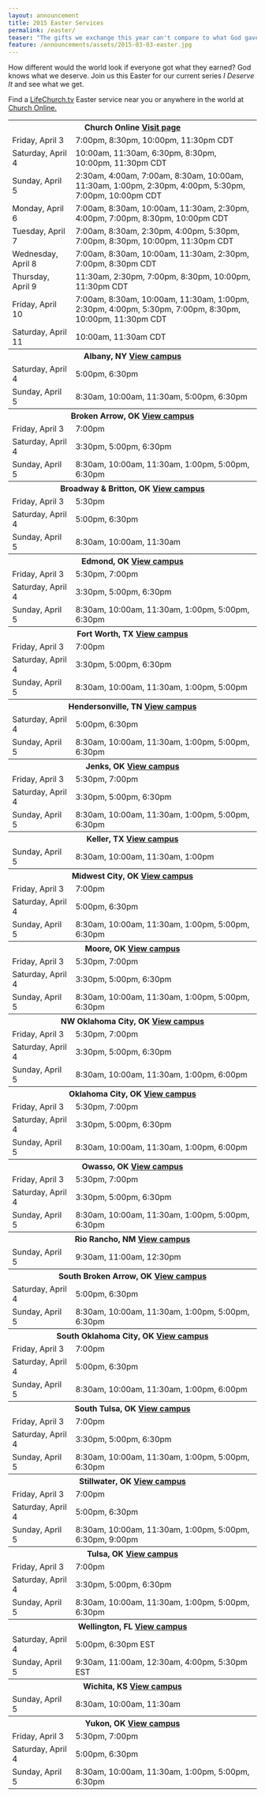```yaml
---
layout: announcement
title: 2015 Easter Services
permalink: /easter/
teaser: "The gifts we exchange this year can't compare to what God gave us on the first Christmas. Jesus brought unfailing love, unending hope, and unfaltering peace. We invite you to join us at LifeChurch.tv this Christmas to celebrate the gifts that only Christ can give."
feature: /announcements/assets/2015-03-03-easter.jpg
---
```

How different would the world look if everyone got what they earned? God knows what we deserve. Join us this Easter for our current series <em>I Deserve It</em> and see what we get.

Find a <a href="/locations/">LifeChurch.tv</a> Easter service near you or anywhere in the world at <a href="//live.lifechurch.tv" target="_blank">Church Online.</a>

<table>
<tr>
  <th colspan="2">Church Online <a class="right" href="//live.lifechurch.tv">Visit page <i class="icon icon-arrow"></i></a></th>
</tr>
<tr>
  <td>Friday, April 3</td>
  <td>7:00pm, 8:30pm, 10:00pm, 11:30pm CDT</td>
</tr>
<tr>
  <td>Saturday, April 4</td>
  <td>10:00am, 11:30am, 6:30pm, 8:30pm, 10:00pm, 11:30pm CDT</td>
</tr>
<tr>
  <td>Sunday, April 5</td>
  <td>2:30am, 4:00am, 7:00am, 8:30am, 10:00am, 11:30am, 1:00pm, 2:30pm, 4:00pm, 5:30pm, 7:00pm, 10:00pm CDT</td>
</tr>
<tr>
  <td>Monday, April 6</td>
  <td>7:00am, 8:30am, 10:00am, 11:30am, 2:30pm, 4:00pm, 7:00pm, 8:30pm, 10:00pm CDT</td>
</tr>
<tr>
  <td>Tuesday, April 7</td>
  <td>7:00am, 8:30am, 2:30pm, 4:00pm, 5:30pm, 7:00pm, 8:30pm, 10:00pm, 11:30pm CDT</td>
</tr>
<tr>
  <td>Wednesday, April 8</td>
  <td>7:00am, 8:30am, 10:00am, 11:30am, 2:30pm, 7:00pm, 8:30pm CDT</td>
</tr>
<tr>
  <td>Thursday, April 9</td>
  <td>11:30am, 2:30pm, 7:00pm, 8:30pm, 10:00pm, 11:30pm CDT</td>
</tr>
<tr>
  <td>Friday, April 10</td>
  <td>7:00am, 8:30am, 10:00am, 11:30am, 1:00pm, 2:30pm, 4:00pm, 5:30pm, 7:00pm, 8:30pm, 10:00pm, 11:30pm CDT</td>
</tr>
<tr>
  <td>Saturday, April 11</td>
  <td>10:00am, 11:30am CDT</td>
</tr>

<tr>
  <th colspan="2">Albany, NY <a class="right" href="/albany/">View campus <i class="icon icon-arrow"></i></a></th>
</tr>
<tr>
  <td>Saturday, April 4</td>
  <td>5:00pm, 6:30pm</td>
</tr>
<tr>
  <td>Sunday, April 5</td>
  <td>8:30am, 10:00am, 11:30am, 5:00pm, 6:30pm</td>
</tr>

<tr>
  <th colspan="2">Broken Arrow, OK <a class="right" href="/brokenarrow/">View campus <i class="icon icon-arrow"></i></a></th>
</tr>
<tr>
  <td>Friday, April 3</td>
  <td>7:00pm</td>
</tr>
<tr>
  <td>Saturday, April 4</td>
  <td>3:30pm, 5:00pm, 6:30pm</td>
</tr>
<tr>
  <td>Sunday, April 5</td>
  <td>8:30am, 10:00am, 11:30am, 1:00pm, 5:00pm, 6:30pm</td>
</tr>

<tr>
  <th colspan="2">Broadway &amp; Britton, OK <a class="right" href="/broadwaybritton/">View campus <i class="icon icon-arrow"></i></a></th>
</tr>
<tr>
  <td>Friday, April 3</td>
  <td>5:30pm</td>
</tr>
<tr>
  <td>Saturday, April 4</td>
  <td>5:00pm, 6:30pm</td>
</tr>
<tr>
  <td>Sunday, April 5</td>
  <td>8:30am, 10:00am, 11:30am</td>
</tr>

<tr>
  <th colspan="2">Edmond, OK <a class="right" href="/edmond/">View campus <i class="icon icon-arrow"></i></a></th>
</tr>
<tr>
  <td>Friday, April 3</td>
  <td>5:30pm, 7:00pm</td>
</tr>
<tr>
  <td>Saturday, April 4</td>
  <td>3:30pm, 5:00pm, 6:30pm</td>
</tr>
<tr>
  <td>Sunday, April 5</td>
  <td>8:30am, 10:00am, 11:30am, 1:00pm, 5:00pm, 6:30pm</td>
</tr>

<tr>
  <th colspan="2">Fort Worth, TX <a class="right" href="/fortworth/">View campus <i class="icon icon-arrow"></i></a></th>
</tr>
<tr>
  <td>Friday, April 3</td>
  <td>7:00pm</td>
</tr>
<tr>
  <td>Saturday, April 4</td>
  <td>3:30pm, 5:00pm, 6:30pm</td>
</tr>
<tr>
  <td>Sunday, April 5</td>
  <td>8:30am, 10:00am, 11:30am, 1:00pm, 5:00pm</td>
</tr>

<tr>
  <th colspan="2">Hendersonville, TN <a class="right" href="/hendersonville/">View campus <i class="icon icon-arrow"></i></a></th>
</tr>
<tr>
  <td>Saturday, April 4</td>
  <td>5:00pm, 6:30pm</td>
</tr>
<tr>
  <td>Sunday, April 5</td>
  <td>8:30am, 10:00am, 11:30am, 1:00pm, 5:00pm, 6:30pm</td>
</tr>

<tr>
  <th colspan="2">Jenks, OK <a class="right" href="/jenks/">View campus <i class="icon icon-arrow"></i></a></th>
</tr>
<tr>
  <td>Friday, April 3</td>
  <td>5:30pm, 7:00pm</td>
</tr>
<tr>
  <td>Saturday, April 4</td>
  <td>3:30pm, 5:00pm, 6:30pm</td>
</tr>
<tr>
  <td>Sunday, April 5</td>
  <td>8:30am, 10:00am, 11:30am, 1:00pm, 5:00pm, 6:30pm</td>
</tr>

<tr>
  <th colspan="2">Keller, TX <a class="right" href="/keller/">View campus <i class="icon icon-arrow"></i></a></th>
</tr>
<tr>
  <td>Sunday, April 5</td>
  <td>8:30am, 10:00am, 11:30am, 1:00pm</td>
</tr>

<tr>
  <th colspan="2">Midwest City, OK <a class="right" href="/midwestcity/">View campus <i class="icon icon-arrow"></i></a></th>
</tr>
<tr>
  <td>Friday, April 3</td>
  <td>7:00pm</td>
</tr>
<tr>
  <td>Saturday, April 4</td>
  <td>5:00pm, 6:30pm</td>
</tr>
<tr>
  <td>Sunday, April 5</td>
  <td>8:30am, 10:00am, 11:30am, 1:00pm, 5:00pm, 6:30pm</td>
</tr>

<tr>
  <th colspan="2">Moore, OK <a class="right" href="/moore/">View campus <i class="icon icon-arrow"></i></a></th>
</tr>
<tr>
  <td>Friday, April 3</td>
  <td>5:30pm, 7:00pm</td>
</tr>
<tr>
  <td>Saturday, April 4</td>
  <td>3:30pm, 5:00pm, 6:30pm</td>
</tr>
<tr>
  <td>Sunday, April 5</td>
  <td>8:30am, 10:00am, 11:30am, 1:00pm, 5:00pm, 6:30pm</td>
</tr>

<tr>
  <th colspan="2">NW Oklahoma City, OK <a class="right" href="/northwestokc/">View campus <i class="icon icon-arrow"></i></a></th>
</tr>
<tr>
  <td>Friday, April 3</td>
  <td>5:30pm, 7:00pm</td>
</tr>
<tr>
  <td>Saturday, April 4</td>
  <td>3:30pm, 5:00pm, 6:30pm</td>
</tr>
<tr>
  <td>Sunday, April 5</td>
  <td>8:30am, 10:00am, 11:30am, 1:00pm, 6:00pm</td>
</tr>

<tr>
  <th colspan="2">Oklahoma City, OK <a class="right" href="/okc/">View campus <i class="icon icon-arrow"></i></a></th>
</tr>
<tr>
  <td>Friday, April 3</td>
  <td>5:30pm, 7:00pm</td>
</tr>
<tr>
  <td>Saturday, April 4</td>
  <td>3:30pm, 5:00pm, 6:30pm</td>
</tr>
<tr>
  <td>Sunday, April 5</td>
  <td>8:30am, 10:00am, 11:30am, 1:00pm, 6:00pm</td>
</tr>

<tr>
  <th colspan="2">Owasso, OK <a class="right" href="/owasso/">View campus <i class="icon icon-arrow"></i></a></th>
</tr>
<tr>
  <td>Friday, April 3</td>
  <td>5:30pm, 7:00pm</td>
</tr>
<tr>
  <td>Saturday, April 4</td>
  <td>3:30pm, 5:00pm, 6:30pm</td>
</tr>
<tr>
  <td>Sunday, April 5</td>
  <td>8:30am, 10:00am, 11:30am, 1:00pm, 5:00pm, 6:30pm</td>
</tr>

<tr>
  <th colspan="2">Rio Rancho, NM <a class="right" href="/riorancho/">View campus <i class="icon icon-arrow"></i></a></th>
</tr>
<tr>
  <td>Sunday, April 5</td>
  <td>9:30am, 11:00am, 12:30pm</td>
</tr>

<tr>
  <th colspan="2">South Broken Arrow, OK <a class="right" href="/southbrokenarrow/">View campus <i class="icon icon-arrow"></i></a></th>
</tr>
<tr>
  <td>Saturday, April 4</td>
  <td>5:00pm, 6:30pm</td>
</tr>
<tr>
  <td>Sunday, April 5</td>
  <td>8:30am, 10:00am, 11:30am, 1:00pm, 5:00pm, 6:30pm</td>
</tr>

<tr>
  <th colspan="2">South Oklahoma City, OK <a class="right" href="/southokc/">View campus <i class="icon icon-arrow"></i></a></th>
</tr>
<tr>
  <td>Friday, April 3</td>
  <td>7:00pm</td>
</tr>
<tr>
  <td>Saturday, April 4</td>
  <td>5:00pm, 6:30pm</td>
</tr>
<tr>
  <td>Sunday, April 5</td>
  <td>8:30am, 10:00am, 11:30am, 1:00pm, 6:00pm</td>
</tr>

<tr>
  <th colspan="2">South Tulsa, OK <a class="right" href="/southtulsa/">View campus <i class="icon icon-arrow"></i></a></th>
</tr>
<tr>
  <td>Friday, April 3</td>
  <td>7:00pm</td>
</tr>
<tr>
  <td>Saturday, April 4</td>
  <td>3:30pm, 5:00pm, 6:30pm</td>
</tr>
<tr>
  <td>Sunday, April 5</td>
  <td>8:30am, 10:00am, 11:30am, 1:00pm, 5:00pm, 6:30pm</td>
</tr>

<tr>
  <th colspan="2">Stillwater, OK <a class="right" href="/stillwater/">View campus <i class="icon icon-arrow"></i></a></th>
</tr>
<tr>
  <td>Friday, April 3</td>
  <td>7:00pm</td>
</tr>
<tr>
  <td>Saturday, April 4</td>
  <td>5:00pm, 6:30pm</td>
</tr>
<tr>
  <td>Sunday, April 5</td>
  <td>8:30am, 10:00am, 11:30am, 1:00pm, 5:00pm, 6:30pm, 9:00pm</td>
</tr>

<tr>
  <th colspan="2">Tulsa, OK <a class="right" href="/tulsa/">View campus <i class="icon icon-arrow"></i></a></th>
</tr>
<tr>
  <td>Friday, April 3</td>
  <td>7:00pm</td>
</tr>
<tr>
  <td>Saturday, April 4</td>
  <td>3:30pm, 5:00pm, 6:30pm</td>
</tr>
<tr>
  <td>Sunday, April 5</td>
  <td>8:30am, 10:00am, 11:30am, 1:00pm, 5:00pm, 6:30pm</td>
</tr>

<tr>
  <th colspan="2">Wellington, FL <a class="right" href="/wellington/">View campus <i class="icon icon-arrow"></i></a></th>
</tr>
<tr>
  <td>Saturday, April 4</td>
  <td>5:00pm, 6:30pm EST</td>
</tr>
<tr>
  <td>Sunday, April 5</td>
  <td>9:30am, 11:00am, 12:30am, 4:00pm, 5:30pm EST</td>
</tr>

<tr>
  <th colspan="2">Wichita, KS <a class="right" href="/wichita/">View campus <i class="icon icon-arrow"></i></a></th>
</tr>
<tr>
  <td>Sunday, April 5</td>
  <td>8:30am, 10:00am, 11:30am</td>
</tr>

<tr>
  <th colspan="2">Yukon, OK <a class="right" href="/yukon/">View campus <i class="icon icon-arrow"></i></a></th>
</tr>
<tr>
  <td>Friday, April 3</td>
  <td>5:30pm, 7:00pm</td>
</tr>
<tr>
  <td>Saturday, April 4</td>
  <td>5:00pm, 6:30pm</td>
</tr>
<tr>
  <td>Sunday, April 5</td>
  <td>8:30am, 10:00am, 11:30am, 1:00pm, 5:00pm, 6:30pm</td>
</tr>
</table>
